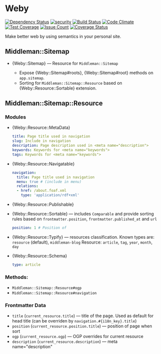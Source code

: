 # Weby

[![Dependency Status](https://gemnasium.com/alsemyonov/weby.svg)](https://gemnasium.com/alsemyonov/weby)
[![security](https://hakiri.io/github/alsemyonov/weby/master.svg)](https://hakiri.io/github/alsemyonov/weby/master)
[![Build Status](https://travis-ci.org/alsemyonov/weby.svg?branch=master)](https://travis-ci.org/alsemyonov/weby)
[![Code Climate](https://codeclimate.com/github/alsemyonov/weby/badges/gpa.svg)](https://codeclimate.com/github/alsemyonov/weby)
[![Test Coverage](https://codeclimate.com/github/alsemyonov/weby/badges/coverage.svg)](https://codeclimate.com/github/alsemyonov/weby/coverage)
[![Issue Count](https://codeclimate.com/github/alsemyonov/weby/badges/issue_count.svg)](https://codeclimate.com/github/alsemyonov/weby)
[![Coverage Status](https://coveralls.io/repos/github/alsemyonov/weby/badge.svg?branch=master)](https://coveralls.io/github/alsemyonov/weby?branch=master)

Make better web by using semantics in your personal site.

## Middleman::Sitemap

*   {Weby::Sitemap} — Resource for `Middleman::Sitemap`

    *   Expose {Weby::Sitemap#roots}, {Weby::Sitemap#root} methods on `app.sitemap`.
    *   Sorting for `Middleman::Sitemap::Resource` based on {Weby::Resource::Sortable} extension.

## Middleman::Sitemap::Resource

### Modules

*   {Weby::Resource::MetaData}

    ``` yaml
    title: Page title used in navigation
    slug: Include in navigation
    description: Page description used in <meta name="description">
    keywords: Keywords for <meta name="keywords">
    tags: Keywords for <meta name="keywords">
    ```

*   {Weby::Resource::Navigatable}

    ``` yaml
    navigation:
      title: Page title used in navigation
      menu: true # (include in menu)
      relations:
      - href: /about.foaf.xml
        type: 'application/rdf+xml'
    ```

*   {Weby::Resource::Publishable}
*   {Weby::Resource::Sortable} — includes `Comparable` and provide sorting rules based on `frontmatter.position`, `frontmatter.published_at` and `url`

    ``` yaml
    position: 1 # Position of
    ```
*   {Weby::Resource::Typify} — resources classification. Known types are: `resource` (default), `middleman-blog` Resource: `article`, `tag`, `year`, `month`, `day`

*   {Weby::Resource::Schema}

    ``` yaml
    type: article
    ```

### Methods:

* `Middleman::Sitemap::Resource#ogp`
* `Middleman::Sitemap::Resource#navigation`

### Frontmatter Data

*   `title` (`current_resource.title`) — title of the page. Used as default for head title (can be overriden by `navigation.#{i18n_key}.title`)
*   `position` (`current_resource.position.title`) — position of page when sort
*   `ogp` (`current_resource.ogp`) — OGP overrides for current resource
*   `description` (`current_resource.description`) — meta name="description"
